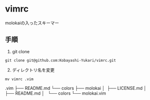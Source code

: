 # vimrc

molokaiの入ったスキーマー

## 手順

1. git clone

```
git clone git@github.com:Kobayashi-Yukari/vimrc.git
```

2. ディレクトリ名を変更

```
mv vimrc .vim
```

.vim
├── README.md
└── colors
    ├── molokai
    │  ├── LICENSE.md
    │   ├── README.md
    │   └── colors
    └── molokai.vim
